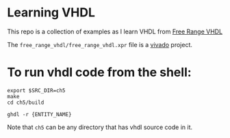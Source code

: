 # Learning VHDL

This repo is a collection of examples  as I learn VHDL from [Free Range VHDL](http://freerangefactory.org/pdf/df344hdh4h8kjfh3500ft2/free_range_vhdl.pdf) 

The `free_range_vhdl/free_range_vhdl.xpr` file is a [vivado](https://www.xilinx.com/support/download/index.html/content/xilinx/en/downloadNav/vivado-design-tools/archive.html) project. 

# To run vhdl code from the shell:
```
export $SRC_DIR=ch5
make
cd ch5/build

ghdl -r {ENTITY_NAME}
```

Note that `ch5` can be any directory that has vhdl source code in it.

